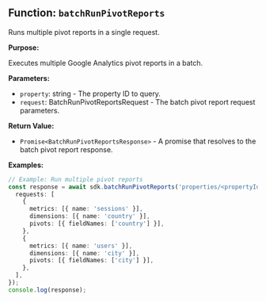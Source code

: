 ## Function: `batchRunPivotReports`

Runs multiple pivot reports in a single request.

**Purpose:**

Executes multiple Google Analytics pivot reports in a batch.

**Parameters:**

- `property`: string - The property ID to query.
- `request`: BatchRunPivotReportsRequest - The batch pivot report request parameters.

**Return Value:**

- `Promise<BatchRunPivotReportsResponse>` - A promise that resolves to the batch pivot report response.

**Examples:**

```typescript
// Example: Run multiple pivot reports
const response = await sdk.batchRunPivotReports('properties/<propertyId>', {
  requests: [
    {
      metrics: [{ name: 'sessions' }],
      dimensions: [{ name: 'country' }],
      pivots: [{ fieldNames: ['country'] }],
    },
    {
      metrics: [{ name: 'users' }],
      dimensions: [{ name: 'city' }],
      pivots: [{ fieldNames: ['city'] }],
    },
  ],
});
console.log(response);
```